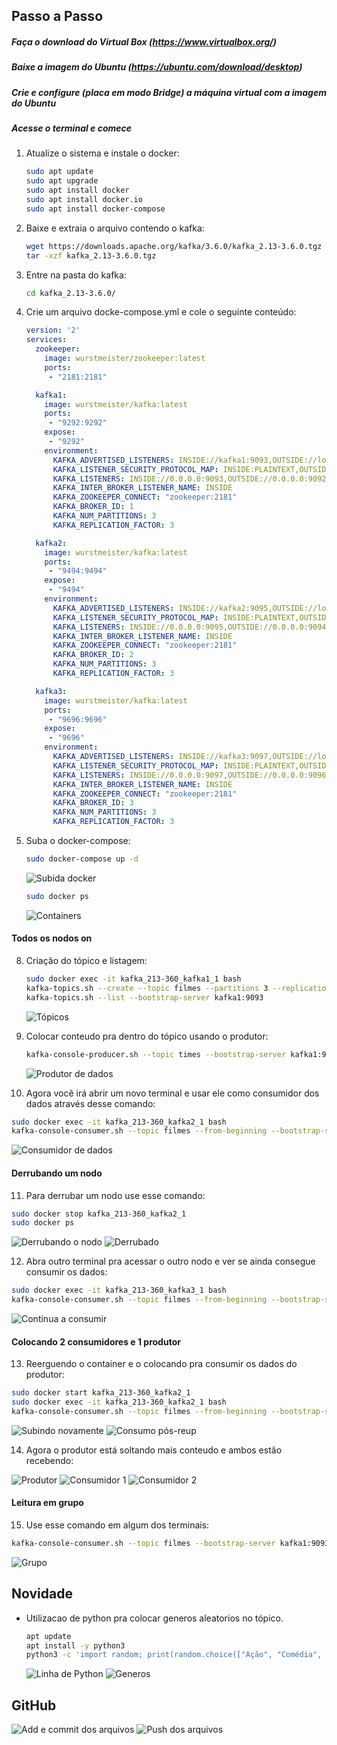 ## Passo a Passo

##### Faça o download do Virtual Box (https://www.virtualbox.org/)

##### Baixe a imagem do Ubuntu (https://ubuntu.com/download/desktop)

##### Crie e configure (placa em modo Bridge) a máquina virtual com a imagem do Ubuntu

##### Acesse o terminal e comece

1. Atualize o sistema e instale o docker:
    ```bash
    sudo apt update
    sudo apt upgrade
    sudo apt install docker
    sudo apt install docker.io
    sudo apt install docker-compose
    ```

2. Baixe e extraia o arquivo contendo o kafka:
    ```bash
    wget https://downloads.apache.org/kafka/3.6.0/kafka_2.13-3.6.0.tgz
    tar -xzf kafka_2.13-3.6.0.tgz
    ```

5. Entre na pasta do kafka:
    ```bash
    cd kafka_2.13-3.6.0/
    ```

6. Crie um arquivo docke-compose.yml e cole o seguinte conteúdo:

    ```yaml
    version: '2'
    services:
      zookeeper:
        image: wurstmeister/zookeeper:latest
        ports:
         - "2181:2181"

      kafka1:
        image: wurstmeister/kafka:latest
        ports:
         - "9292:9292"
        expose:
         - "9292"
        environment:
          KAFKA_ADVERTISED_LISTENERS: INSIDE://kafka1:9093,OUTSIDE://localhost:9092
          KAFKA_LISTENER_SECURITY_PROTOCOL_MAP: INSIDE:PLAINTEXT,OUTSIDE:PLAINTEXT
          KAFKA_LISTENERS: INSIDE://0.0.0.0:9093,OUTSIDE://0.0.0.0:9092
          KAFKA_INTER_BROKER_LISTENER_NAME: INSIDE
          KAFKA_ZOOKEEPER_CONNECT: "zookeeper:2181"
          KAFKA_BROKER_ID: 1
          KAFKA_NUM_PARTITIONS: 3
          KAFKA_REPLICATION_FACTOR: 3

      kafka2:
        image: wurstmeister/kafka:latest
        ports:
         - "9494:9494"
        expose:
         - "9494"
        environment:
          KAFKA_ADVERTISED_LISTENERS: INSIDE://kafka2:9095,OUTSIDE://localhost:9094
          KAFKA_LISTENER_SECURITY_PROTOCOL_MAP: INSIDE:PLAINTEXT,OUTSIDE:PLAINTEXT
          KAFKA_LISTENERS: INSIDE://0.0.0.0:9095,OUTSIDE://0.0.0.0:9094
          KAFKA_INTER_BROKER_LISTENER_NAME: INSIDE
          KAFKA_ZOOKEEPER_CONNECT: "zookeeper:2181"
          KAFKA_BROKER_ID: 2
          KAFKA_NUM_PARTITIONS: 3
          KAFKA_REPLICATION_FACTOR: 3

      kafka3:
        image: wurstmeister/kafka:latest
        ports:
         - "9696:9696"
        expose:
         - "9696"
        environment:
          KAFKA_ADVERTISED_LISTENERS: INSIDE://kafka3:9097,OUTSIDE://localhost:9096
          KAFKA_LISTENER_SECURITY_PROTOCOL_MAP: INSIDE:PLAINTEXT,OUTSIDE:PLAINTEXT
          KAFKA_LISTENERS: INSIDE://0.0.0.0:9097,OUTSIDE://0.0.0.0:9096
          KAFKA_INTER_BROKER_LISTENER_NAME: INSIDE
          KAFKA_ZOOKEEPER_CONNECT: "zookeeper:2181"
          KAFKA_BROKER_ID: 3
          KAFKA_NUM_PARTITIONS: 3
          KAFKA_REPLICATION_FACTOR: 3
    ```

7. Suba o docker-compose:
    
    ```bash
    sudo docker-compose up -d
    ```
    ![Subida docker](images/dockerup.png)
    
    ```bash
    sudo docker ps
    ```
    ![Containers](images/containers.png)

#### Todos os nodos on

8. Criação do tópico e listagem:
    
    ```bash
    sudo docker exec -it kafka_213-360_kafka1_1 bash
    kafka-topics.sh --create --topic filmes --partitions 3 --replication-factor 3 --bootstrap-server kafka1:9093
    kafka-topics.sh --list --bootstrap-server kafka1:9093
    ```
    ![Tópicos](images/topicos.png)
    
9. Colocar conteudo pra dentro do tópico usando o produtor:

   ```bash
   kafka-console-producer.sh --topic times --bootstrap-server kafka1:9093
   ```
   ![Produtor de dados](images/inputdedados.png)
   
10. Agora você irá abrir um novo terminal e usar ele como consumidor dos dados através desse comando:
   
   ```bash
   sudo docker exec -it kafka_213-360_kafka2_1 bash
   kafka-console-consumer.sh --topic filmes --from-beginning --bootstrap-server kafka1:9093
   ```
   ![Consumidor de dados](images/consumidor.png)
   
   
#### Derrubando um nodo

11. Para derrubar um nodo use esse comando:
   
   ```bash
   sudo docker stop kafka_213-360_kafka2_1
   sudo docker ps
   ```
   ![Derrubando o nodo](images/stopcontainer.png)
   ![Derrubado](images/derrubado.png)
   
12. Abra outro terminal pra acessar o outro nodo e ver se ainda consegue consumir os dados:

   ```bash
   sudo docker exec -it kafka_213-360_kafka3_1 bash
   kafka-console-consumer.sh --topic filmes --from-beginning --bootstrap-server kafka1:9093
   ```
   ![Continua a consumir](images/consumo3.png)
   
#### Colocando 2 consumidores e 1 produtor

13. Reerguendo o container e o colocando pra consumir os dados do produtor:
   
   ```bash
   sudo docker start kafka_213-360_kafka2_1
   sudo docker exec -it kafka_213-360_kafka2_1 bash   
   kafka-console-consumer.sh --topic filmes --from-beginning --bootstrap-server kafka1:9093
   ```
   ![Subindo novamente](images/reupdocontainer.png)
   ![Consumo pós-reup](images/consumo2posreup.png)

14. Agora o produtor está soltando mais conteudo e ambos estão recebendo:

   ![Produtor](images/produtor.png)
   ![Consumidor 1](images/consumidor2.png)
   ![Consumidor 2](images/consumidor3.png)
   
#### Leitura em grupo

15. Use esse comando em algum dos terminais:

   ```bash
   kafka-console-consumer.sh --topic filmes --bootstrap-server kafka1:9093 --from-beginning --group meu-grupo
   ```
   ![Grupo](images/grupo.png)   
   
## Novidade

- Utilizacao de python pra colocar generos aleatorios no tópico.

    ```bash
    apt update
    apt install -y python3
    python3 -c 'import random; print(random.choice(["Ação", "Comédia", "Drama"]))' | kafka-console-producer.sh --topic filmes --bootstrap-server kafka1:9093
    ```

    ![Linha de Python](images/python.png)
    ![Generos](images/generosaleatorios.png)
    
## GitHub

![Add e commit dos arquivos](images/git-addecommit.png)
![Push dos arquivos](images/git-push.png)






